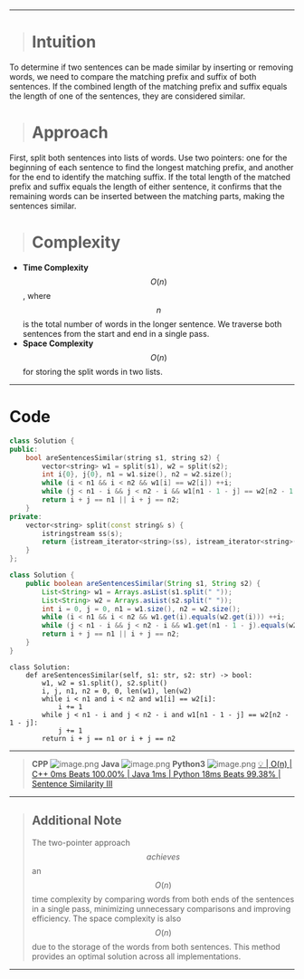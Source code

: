 #  

---
> # Intuition
To determine if two sentences can be made similar by inserting or removing words, we need to compare the matching prefix and suffix of both sentences. If the combined length of the matching prefix and suffix equals the length of one of the sentences, they are considered similar.

> # Approach
First, split both sentences into lists of words. Use two pointers: one for the beginning of each sentence to find the longest matching prefix, and another for the end to identify the matching suffix. If the total length of the matched prefix and suffix equals the length of either sentence, it confirms that the remaining words can be inserted between the matching parts, making the sentences similar.

> # Complexity
- **Time Complexity** $$O(n)$$, where $$n$$ is the total number of words in the longer sentence. We traverse both sentences from the start and end in a single pass.
- **Space Complexity** $$O(n)$$ for storing the split words in two lists.

---

# Code
```cpp []
class Solution {
public:
    bool areSentencesSimilar(string s1, string s2) {
        vector<string> w1 = split(s1), w2 = split(s2);
        int i{0}, j{0}, n1 = w1.size(), n2 = w2.size();
        while (i < n1 && i < n2 && w1[i] == w2[i]) ++i;
        while (j < n1 - i && j < n2 - i && w1[n1 - 1 - j] == w2[n2 - 1 - j]) ++j;
        return i + j == n1 || i + j == n2;
    }
private:
    vector<string> split(const string& s) {
        istringstream ss(s);
        return {istream_iterator<string>(ss), istream_iterator<string>()};
    }
};
```
```Java []
class Solution {
    public boolean areSentencesSimilar(String s1, String s2) {
        List<String> w1 = Arrays.asList(s1.split(" "));
        List<String> w2 = Arrays.asList(s2.split(" "));
        int i = 0, j = 0, n1 = w1.size(), n2 = w2.size();
        while (i < n1 && i < n2 && w1.get(i).equals(w2.get(i))) ++i;
        while (j < n1 - i && j < n2 - i && w1.get(n1 - 1 - j).equals(w2.get(n2 - 1 - j))) ++j;
        return i + j == n1 || i + j == n2;
    }
}
```
```python3 []
class Solution:
    def areSentencesSimilar(self, s1: str, s2: str) -> bool:
        w1, w2 = s1.split(), s2.split()
        i, j, n1, n2 = 0, 0, len(w1), len(w2)
        while i < n1 and i < n2 and w1[i] == w2[i]:
            i += 1
        while j < n1 - i and j < n2 - i and w1[n1 - 1 - j] == w2[n2 - 1 - j]:
            j += 1
        return i + j == n1 or i + j == n2
```

---

> **CPP** 
> ![image.png](https://assets.leetcode.com/users/images/5de7e3f0-f707-400d-809a-0b7634e179ba_1728184836.7080977.png)
> **Java**
> ![image.png](https://assets.leetcode.com/users/images/b0c63a07-154f-4405-b1d6-6adc3495ea66_1728184849.6420712.png)
> **Python3**
> ![image.png](https://assets.leetcode.com/users/images/9152a7f9-e2fe-4df0-ad30-171c281fe1cf_1728184858.1196666.png)
[💡 | O(n) | C++ 0ms Beats 100.00% | Java 1ms | Python 18ms Beats 99.38% | Sentence Similarity III](https://leetcode.com/problems/sentence-similarity-iii/description/?envType=daily-question&envId=2024-10-06)

---

> ## Additional Note
> The two-pointer approach $$achieves$$ an $$O(n)$$ time complexity by comparing words from both ends of the sentences in a single pass, minimizing unnecessary comparisons and improving efficiency. The space complexity is also $$O(n)$$ due to the storage of the words from both sentences. This method provides an optimal solution across all implementations.

---